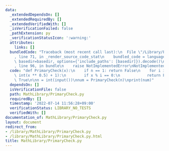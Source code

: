 ```yaml
---
data:
  _extendedDependsOn: []
  _extendedRequiredBy: []
  _extendedVerifiedWith: []
  _isVerificationFailed: false
  _pathExtension: py
  _verificationStatusIcon: ':warning:'
  attributes:
    links: []
  bundledCode: "Traceback (most recent call last):\n  File \"/Library/Frameworks/Python.framework/Versions/3.8/lib/python3.8/site-packages/onlinejudge_verify/documentation/build.py\"\
    , line 71, in _render_source_code_stat\n    bundled_code = language.bundle(stat.path,\
    \ basedir=basedir, options={'include_paths': [basedir]}).decode()\n  File \"/Library/Frameworks/Python.framework/Versions/3.8/lib/python3.8/site-packages/onlinejudge_verify/languages/python.py\"\
    , line 96, in bundle\n    raise NotImplementedError\nNotImplementedError\n"
  code: "def PrimaryCheck(x):\n    if n == 1: return False\n    for i in range(2,\
    \ int(x ** 0.5) + 1):\n        if x % i == 0:\n            return False\n    return\
    \ True\n\nn = int(input())\nnum = PrimaryCheck(n)\nprint(num)"
  dependsOn: []
  isVerificationFile: false
  path: MathLibrary/PrimaryCheck.py
  requiredBy: []
  timestamp: '2022-07-14 11:56:28+09:00'
  verificationStatus: LIBRARY_NO_TESTS
  verifiedWith: []
documentation_of: MathLibrary/PrimaryCheck.py
layout: document
redirect_from:
- /library/MathLibrary/PrimaryCheck.py
- /library/MathLibrary/PrimaryCheck.py.html
title: MathLibrary/PrimaryCheck.py
---
```

